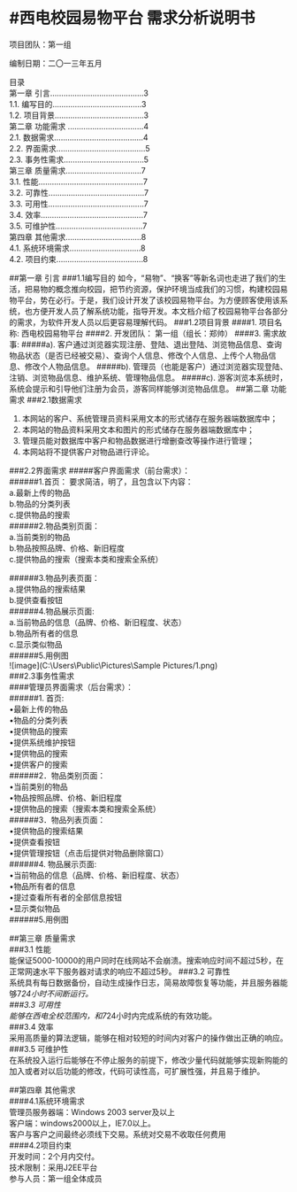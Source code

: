 #**西电校园易物平台**
需求分析说明书
=
项目团队：第一组

编制日期：二〇一三年五月

目录  
第一章  引言..........................................3  
1.1.  编写目的........................................3  
1.2.	项目背景........................................3  
第二章  功能需求 ..................................4  
2.1. 数据需求........................................4    
2.2. 界面需求........................................5  
2.3. 事务性需求....................................5  
第三章  质量需求..................................7  
3.1. 性能...............................................7  
3.2. 可靠性...........................................7  
3.3. 可用性...........................................7  
3.4. 效率..............................................7  
3.5. 可维护性.......................................7  
第四章  其他需求..................................8  
4.1. 系统环境需求................................8  
4.2. 项目约束.......................................8    

##第一章  引言
###1.1编写目的
 如今，“易物”、“换客”等新名词也走进了我们的生活，把易物的概念推向校园，把节约资源，保护环境当成我们的习惯，构建校园易物平台，势在必行。于是，我们设计开发了该校园易物平台。为方便顾客使用该系统，也方便开发人员了解系统功能，指导开发。本文档介绍了校园易物平台各部分的需求，为软件开发人员以后更容易理解代码。
###1.2项目背景
####1.  项目名称:
西电校园易物平台
####2.	开发团队：
第一组（组长：郑帅）
####3.	需求故事:
#####a). 
  客户通过浏览器实现注册、登陆、退出登陆、浏览物品信息、查询物品状态（是否已经被交易）、查询个人信息、修改个人信息、上传个人物品信息、修改个人物品信息。
#####b). 
管理员（也能是客户）通过浏览器实现登陆、注销、浏览物品信息、维护系统、管理物品信息。
#####c). 
游客浏览本系统时，系统会提示和引导他们注册为会员，游客同样能够浏览物品信息。
##第二章  功能需求
###2.1数据需求
1.  本网站的客户、系统管理员资料采用文本的形式储存在服务器端数据库中；
2.	本网站的物品资料采用文本和图片的形式储存在服务器端数据库中；
3.	管理员能对数据库中客户和物品数据进行增删查改等操作进行管理；
4.	本网站将不提供客户对物品进行评论。

###2.2界面需求
#####客户界面需求（前台需求）：  
######1.首页：  要求简洁，明了，且包含以下内容：  
a.最新上传的物品  
b.物品的分类列表  
c.提供物品的搜索  
######2.物品类别页面：     
a.当前类别的物品  
b.物品按照品牌、价格、新旧程度  
c.提供物品的搜索（搜索本类和搜索全系统）  
  
######3.物品列表页面：  
a.提供物品的搜索结果  
b.提供查看按钮    
######4.物品展示页面:  
a.当前物品的信息（品牌、价格、新旧程度、状态）  
b.物品所有者的信息  
c.显示类似物品  
######5.用例图  
![image](C:\Users\Public\Pictures\Sample Pictures/1.png)   
###2.3事务性需求  
####管理员界面需求（后台需求）：  
######1. 首页:  
•最新上传的物品  
•物品的分类列表  
•提供物品的搜索  
•提供系统维护按钮  
•提供物品的搜索  
•提供客户的搜索  
######2．物品类别页面：  
•当前类别的物品  
•物品按照品牌、价格、新旧程度  
•提供物品的搜索（搜索本类和搜索全系统）  
######3．物品列表页面：  
•提供物品的搜索结果  
•提供查看按钮  
•提供管理按钮（点击后提供对物品删除窗口）  
######4. 物品展示页面:  
•当前物品的信息（品牌、价格、新旧程度、状态）  
•物品所有者的信息  
•提过查看所有者的全部信息按钮  
•显示类似物品  
######5.用例图    
  
##第三章 质量需求  
###3.1 性能  
能保证5000-10000的用户同时在线网站不会崩溃。搜索响应时间不超过5秒，在正常网速水平下服务器对请求的响应不超过5秒。
###3.2 可靠性  
系统具有每日数据备份，自动生成操作日志，简易故障恢复等功能，并且服务器能够7*24小时不间断运行。  
###3.3 可用性  
能够在西电全校范围内，和7*24小时内完成系统的有效功能。  
###3.4 效率  
采用高质量的算法逻辑，能够在相对较短的时间内对客户的操作做出正确的响应。  
###3.5 可维护性  
在系统投入运行后能够在不停止服务的前提下，修改少量代码就能够实现新购能的加入或者对以后功能的修改，代码可读性高，可扩展性强，并且易于维护。  

##第四章 其他需求  
####4.1系统环境需求    
管理员服务器端：Windows 2003 server及以上  
客户端：windows2000以上，IE7.0以上。  
客户与客户之间最终必须线下交易。系统对交易不收取任何费用  
####4.2项目约束     
开发时间：2个月内交付。    
技术限制：采用J2EE平台  
参与人员：第一组全体成员  
